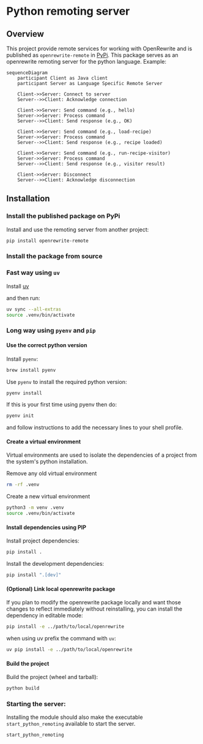 # Python remoting server

## Overview

This project provide remote services for working with OpenRewrite and is published as `openrewrite-remote` in [PyPi](https://pypi.org/project/openrewrite-remote/). This package serves as an openrewrite remoting server for the python language.
Example:

```mermaid
sequenceDiagram
    participant Client as Java client
    participant Server as Language Specific Remote Server

    Client->>Server: Connect to server
    Server-->>Client: Acknowledge connection

    Client->>Server: Send command (e.g., hello)
    Server->>Server: Process command
    Server-->>Client: Send response (e.g., OK)

    Client->>Server: Send command (e.g., load-recipe)
    Server->>Server: Process command
    Server-->>Client: Send response (e.g., recipe loaded)

    Client->>Server: Send command (e.g., run-recipe-visitor)
    Server->>Server: Process command
    Server-->>Client: Send response (e.g., visitor result)

    Client->>Server: Disconnect
    Server-->>Client: Acknowledge disconnection
```

## Installation

### Install the published package on PyPi

Install and use the remoting server from another project:

```bash
pip install openrewrite-remote
```

### Install the package from source

### Fast way using `uv`

Install [uv](https://github.com/astral-sh/uv)

and then run:

```bash
uv sync --all-extras
source .venv/bin/activate
```

### Long way using `pyenv` and `pip`

#### Use the correct python version

Install `pyenv`:

```bash
brew install pyenv
```

Use `pyenv` to install the required python version:

```bash
pyenv install
```

If this is your first time using pyenv then do:

```bash
pyenv init
```

and follow instructions to add the necessary lines to your shell profile.

#### Create a virtual environment

Virtual environments are used to isolate the dependencies of a project from the
system's python installation.

Remove any old virtual environment

```bash
rm -rf .venv
```

Create a new virtual environment

```bash
python3 -m venv .venv
source .venv/bin/activate
```

#### Install dependencies using PIP

Install project dependencies:

```bash
pip install .
```

Install the development dependencies:

```bash
pip install ".[dev]"
```

#### (Optional) Link local openrewrite package

If you plan to modify the openrewrite package locally and want those changes to
reflect immediately without reinstalling, you can install the dependency in
editable mode:

```bash
pip install -e ../path/to/local/openrewrite
```

when using uv prefix the command with `uv`:

```bash
uv pip install -e ../path/to/local/openrewrite
```

#### Build the project

Build the project (wheel and tarball):

```bash
python build
```

### Starting the server:

Installing the module should also make the executable `start_python_remoting`
available to start the server.

```bash
start_python_remoting
```
